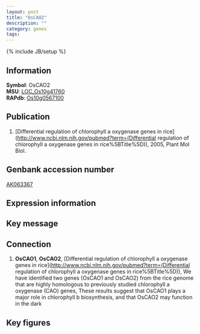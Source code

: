```yaml
---
layout: post
title: "OsCAO2"
description: ""
category: genes
tags: 
---
```

{% include JB/setup %}

## Information
__Symbol__: OsCAO2  
__MSU__: [LOC_Os10g41760](http://rice.plantbiology.msu.edu/cgi-bin/ORF_infopage.cgi?orf=LOC_Os10g41760)  
__RAPdb__: [Os10g0567100](http://rapdb.dna.affrc.go.jp/viewer/gbrowse_details/irgsp1?name=Os10g0567100)  

## Publication
1. [Differential regulation of chlorophyll a oxygenase genes in rice](http://www.ncbi.nlm.nih.gov/pubmed?term=(Differential regulation of chlorophyll a oxygenase genes in rice%5BTitle%5D)), 2005, Plant Mol Biol.

## Genbank accession number
[AK063367](http://www.ncbi.nlm.nih.gov/nuccore/AK063367)

## Expression information

## Key message

## Connection
1. __OsCAO1__, __OsCAO2__, [Differential regulation of chlorophyll a oxygenase genes in rice](http://www.ncbi.nlm.nih.gov/pubmed?term=(Differential regulation of chlorophyll a oxygenase genes in rice%5BTitle%5D)),  We have identified two genes (OsCAO1 and OsCAO2) from the rice genome that are highly homologous to previously studied chlorophyll a oxygenase (CAO) genes, These results suggest that OsCAO1 plays a major role in chlorophyll b biosynthesis, and that OsCAO2 may function in the dark

## Key figures


